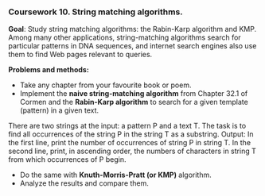 ### Coursework 10. String matching algorithms. 

**Goal**: Study string matching algorithms: the Rabin-Karp algorithm and KMP. Among many other applications, string-matching algorithms search for particular patterns in DNA sequences, and internet search engines also use them to find Web pages relevant to queries.

**Problems and methods:**
+ Take any chapter from your favourite book or poem.
+ Implement the **naive string-matching algorithm** from Chapter 32.1 of Cormen and the **Rabin-Karp algorithm** to search for a given template (pattern) in a given text.

There are two strings at the input: a pattern P and a text T. The task is to find all occurrences of the string P in the string T as a substring.
Output: In the first line, print the number of occurrences of string P in string T. In the second line, print, in ascending order, the numbers of characters in string T from which occurrences of P begin.

+ Do the same with **Knuth-Morris-Pratt (or KMP)** algorithm.
+ Analyze the results and compare them.
